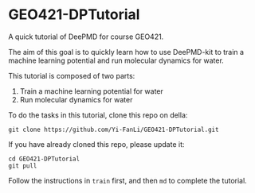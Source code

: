 # GEO421-DPTutorial
A quick tutorial of DeePMD for course GEO421.

The aim of this goal is to quickly learn how to use DeePMD-kit to train a machine learning potential and run molecular dynamics for water. 

This tutorial is composed of two parts:
1. Train a machine learning potential for water
2. Run molecular dynamics for water

To do the tasks in this tutorial, clone this repo on della:
```
git clone https://github.com/Yi-FanLi/GEO421-DPTutorial.git
```

If you have already cloned this repo, please update it:
```
cd GEO421-DPTutorial
git pull
```

Follow the instructions in `train` first, and then `md` to complete the tutorial.